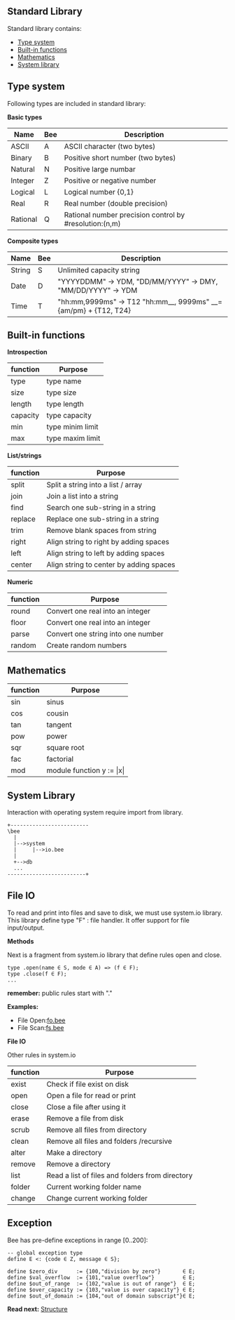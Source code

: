 ## Standard Library

Standard library contains:

* [Type system](#type-system)
* [Built-in functions](#built-in-functions)
* [Mathematics](#mathematics)
* [System library](#system-library)

## Type system

Following types are included in standard library:

**Basic types**

| Name        |Bee| Description
|-------------|---|-------------------------------------------------------------
| ASCII       |A  | ASCII character       (two bytes)
| Binary      |B  | Positive short number (two bytes)
| Natural     |N  | Positive large numbar 
| Integer     |Z  | Positive or negative number 
| Logical     |L  | Logical number {0,1}
| Real        |R  | Real number (double precision)
| Rational    |Q  | Rational number precision control by #resolution:(n,m)

**Composite types**

| Name        |Bee| Description
|-------------|---|-------------------------------------------------------------
| String      |S  | Unlimited capacity string
| Date        |D  | "YYYYDDMM" -> YDM, "DD/MM/YYYY" -> DMY, "MM/DD/YYYY" -> YDM
| Time        |T  | "hh:mm,9999ms" -> T12 "hh:mm__, 9999ms" __={am/pm} + {T12, T24}

## Built-in functions
 
**Introspection**

| function | Purpose
|----------|------------------------------------------ 
| type     | type name
| size     | type size 
| length   | type length 
| capacity | type capacity
| min      | type minim limit
| max      | type maxim limit
 
**List/strings**

| function | Purpose
|----------|------------------------------------------ 
| split    | Split a string into a list / array
| join     | Join a list into a string 
| find     | Search one sub-string in a string
| replace  | Replace one sub-string in a string
| trim     | Remove blank spaces from string
| right    | Align string to right by adding spaces
| left     | Align string to left by adding spaces
| center   | Align string to center by adding spaces
 
**Numeric**
 
| function | Purpose
|----------|------------------------------------------ 
| round    | Convert one real into an integer
| floor    | Convert one real into an integer
| parse    | Convert one string into one number
| random   | Create random numbers
 
## Mathematics

| function | Purpose
|----------|------------------------------------------ 
| sin      | sinus 
| cos      | cousin
| tan      | tangent
| pow      | power
| sqr      | square root
| fac      | factorial
| mod      | module function y := \|x\|  

## System Library

Interaction with operating system require import from library.

```
+-------------------------
\bee 
  |
  |-->system
  |     |-->io.bee
  |
  +-->db
  ...
-------------------------+  
```

## File IO

To read and print into files and save to disk, we must use system.io library. This library define type "F" : file handler. It offer support for file input/output.

**Methods**

Next is a fragment from system.io library that define rules open and close.

```
type .open(name ∈ S, mode ∈ A) => (f ∈ F);
type .close(f ∈ F);
...

```
**remember:** public rules start with "."

**Examples:**

* File Open:[fo.bee](../demo/fo.bee)
* File Scan:[fs.bee](../demo/sc.bee) 

**File IO**

Other rules in system.io

|function | Purpose
|---------|------------------------------------------ 
| exist   | Check if file exist on disk
| open    | Open a file for read or print
| close   | Close a file after using it
| erase   | Remove a file from disk
| scrub   | Remove all files from directory
| clean   | Remove all files and folders /recursive  
| alter   | Make a directory
| remove  | Remove a directory
| list    | Read a list of files and folders from directory
| folder  | Current working folder name 
| change  | Change current working folder

## Exception
Bee has pre-define exceptions in range [0..200]:

```
-- global exception type
define E <: {code ∈ Z, message ∈ S};
```

```
define $zero_div      := {100,"division by zero"}       ∈ E;
define $val_overflow  := {101,"value overflow"}         ∈ E;
define $out_of_range  := {102,"value is out of range"}  ∈ E;
define $over_capacity := {103,"value is over capacity"} ∈ E;
define $out_of_domain := {104,"out of domain subscript"}∈ E;
```

**Read next:** [Structure](structure.md)
